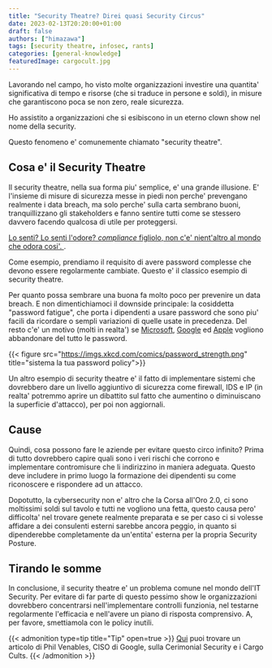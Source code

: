 ```yaml
---
title: "Security Theatre? Direi quasi Security Circus"
date: 2023-02-13T20:20:00+01:00
draft: false
authors: ["himazawa"]
tags: [security theatre, infosec, rants]
categories: [general-knowledge]
featuredImage: cargocult.jpg
---
```


Lavorando nel campo, ho visto molte organizzazioni investire una quantita' significativa di tempo e risorse (che si traduce in persone e soldi), in misure che garantiscono poca se non zero, reale sicurezza.
<!--more--> 
Ho assistito a organizzazioni che si esibiscono in un eterno clown show nel nome della security.

Questo fenomeno e' comunemente chiamato "security theatre".

## Cosa e' il Security Theatre

Il security theatre, nella sua forma piu' semplice, e' una grande illusione. E' l'insieme di misure di sicurezza messe in piedi non perche' prevengano realmente i data breach, ma solo perche' sulla carta sembrano buoni, tranquillizzano gli stakeholders e fanno sentire tutti come se stessero davvero facendo qualcosa di utile per proteggersi.

[Lo senti? Lo senti l'odore? _compliance_ figliolo, non c'e' nient'altro al mondo che odora cosi'. ](https://www.youtube.com/watch?v=MzQPTdDwtVk).

Come esempio, prendiamo il requisito di avere password complesse che devono essere regolarmente cambiate. Questo e' il classico esempio di security theatre.

Per quanto possa sembrare una buona fa molto poco per prevenire un data breach. E non dimentichiamoci il downside principale: la cosiddetta "password fatigue", che porta i dipendenti a usare password che sono piu' facili da ricordare o sempli variazioni di quelle usate in precedenza. Del resto c'e' un motivo (molti in realta') se [Microsoft](https://techcommunity.microsoft.com/t5/microsoft-entra-azure-ad-blog/expansion-of-fido-standard-and-new-updates-for-microsoft/ba-p/3290633), [Google](https://blog.google/technology/safety-security/one-step-closer-to-a-passwordless-future/) ed [Apple](https://www.apple.com/newsroom/2022/05/apple-google-and-microsoft-commit-to-expanded-support-for-fido-standard/) vogliono abbandonare del tutto le password.


{{< figure src="https://imgs.xkcd.com/comics/password_strength.png" title="sistema la tua password policy">}}

Un altro esempio di security theatre e' il fatto di implementare sistemi che dovrebbero dare un livello aggiuntivo di sicurezza come firewall, IDS e IP (in realta' potremmo aprire un dibattito sul fatto che aumentino o diminuiscano la superficie d'attacco), per poi non aggiornali.

## Cause

Quindi, cosa possono fare le aziende per evitare questo circo infinito? Prima di tutto dovrebbero capire quali sono i veri rischi che corrono e implementare contromisure che li indirizzino in maniera adeguata. Questo deve includere in primo luogo la formazione dei dipendenti su come riconoscere e rispondere ad un attacco.

Dopotutto, la cybersecurity non e' altro che la Corsa all'Oro 2.0, ci sono moltissimi soldi sul tavolo e tutti ne vogliono una fetta, questo causa pero' difficolta' nel trovare genete realmente preparata e se per caso ci si volesse affidare a dei consulenti esterni sarebbe ancora peggio, in quanto si dipenderebbe completamente da un'entita' esterna per la propria Security Posture.

## Tirando le somme

In conclusione, il security theatre e' un problema comune nel mondo dell'IT Security. Per evitare di far parte di questo pessimo show le organizzazioni dovrebbero concentrarsi nell'implementare controlli funzionia, nel testarne regolarmente l'efficacia e nell'avere un piano di risposta comprensivo.
A, per favore, smettiamola con le policy inutili.

{{< admonition type=tip title="Tip" open=true >}}
[Qui](https://www.philvenables.com/post/ceremonial-security-and-cargo-cults) puoi trovare un articolo di Phil Venables, CISO di Google, sulla Cerimonial Security e i Cargo Cults.
{{< /admonition >}}

